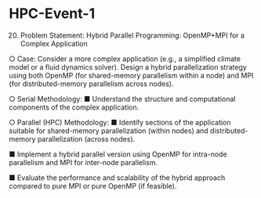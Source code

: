 # HPC-Event-1
20) Problem Statement: Hybrid Parallel Programming: OpenMP+MPI for a Complex Application

○ Case: Consider a more complex application (e.g., a simplified climate model or a fluid
dynamics solver). Design a hybrid parallelization strategy using both OpenMP (for
shared-memory parallelism within a node) and MPI (for distributed-memory parallelism
across nodes).

○ Serial Methodology:
■ Understand the structure and computational components of the complex application.

○ Parallel (HPC) Methodology:
■ Identify sections of the application suitable for shared-memory parallelization (within
nodes) and distributed-memory parallelization (across nodes).

■ Implement a hybrid parallel version using OpenMP for intra-node parallelism and MPI
for inter-node parallelism.

■ Evaluate the performance and scalability of the hybrid approach compared to pure
MPI or pure OpenMP (if feasible).
